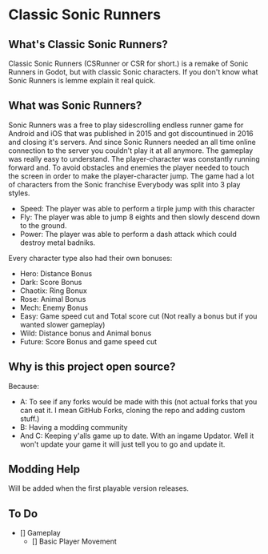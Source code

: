 # Classic Sonic Runners
## What's Classic Sonic Runners?
Classic Sonic Runners (CSRunner or CSR for short.) is a remake of Sonic Runners in Godot, but with classic Sonic characters. If you don't know what Sonic Runners is lemme explain it real quick.

## What was Sonic Runners?
Sonic Runners was a free to play sidescrolling endless runner game for Android and iOS that was published in 2015 and got discountinued in 2016 and closing it's servers. And since Sonic Runners needed an all time online connection to the server you couldn't play it at all anymore. The gameplay was really easy to understand.
The player-character was constantly running forward and. To avoid obstacles and enemies the player needed to touch the screen in order to make the player-character jump. The game had a lot of characters from the Sonic franchise Everybody was split into 3 play styles.

- Speed: The player was able to perform a tirple jump with this character
- Fly: The player was able to jump 8 eights and then slowly descend down to the ground.
- Power: The player was able to perform a dash attack which could destroy metal badniks.

Every character type also had their own bonuses:

- Hero: Distance Bonus
- Dark: Score Bonus
- Chaotix: Ring Bonux
- Rose: Animal Bonus
- Mech: Enemy Bonus
- Easy: Game speed cut and Total score cut (Not really a bonus but if you wanted slower gameplay)
- Wild: Distance bonus and Animal bonus
- Future: Score Bonus and game speed cut

## Why is this project open source?
Because:
- A: To see if any forks would be made with this (not actual forks that you can eat it. I mean GitHub Forks, cloning the repo and adding custom stuff.)
- B: Having a modding community
- And C: Keeping y'alls game up to date. With an ingame Updator. Well it won't update your game it will just tell you to go and update it.

## Modding Help
Will be added when the first playable version releases.

## To Do

- [] Gameplay
	- [] Basic Player Movement
